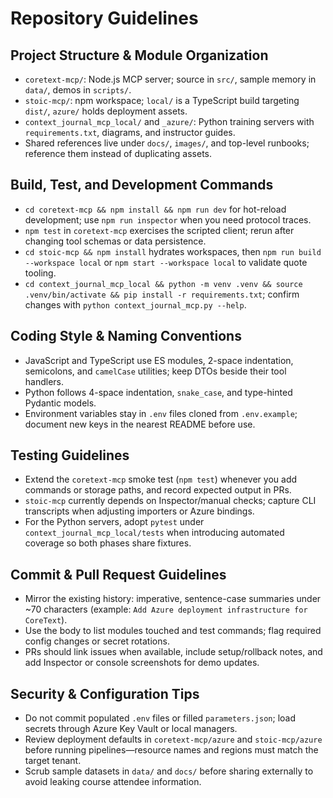 # Repository Guidelines

## Project Structure & Module Organization

- `coretext-mcp/`: Node.js MCP server; source in `src/`, sample memory in `data/`, demos in `scripts/`.
- `stoic-mcp/`: npm workspace; `local/` is a TypeScript build targeting `dist/`, `azure/` holds deployment assets.
- `context_journal_mcp_local/` and `_azure/`: Python training servers with `requirements.txt`, diagrams, and instructor guides.
- Shared references live under `docs/`, `images/`, and top-level runbooks; reference them instead of duplicating assets.

## Build, Test, and Development Commands

- `cd coretext-mcp && npm install && npm run dev` for hot-reload development; use `npm run inspector` when you need protocol traces.
- `npm test` in `coretext-mcp` exercises the scripted client; rerun after changing tool schemas or data persistence.
- `cd stoic-mcp && npm install` hydrates workspaces, then `npm run build --workspace local` or `npm start --workspace local` to validate quote tooling.
- `cd context_journal_mcp_local && python -m venv .venv && source .venv/bin/activate && pip install -r requirements.txt`; confirm changes with `python context_journal_mcp.py --help`.

## Coding Style & Naming Conventions

- JavaScript and TypeScript use ES modules, 2-space indentation, semicolons, and `camelCase` utilities; keep DTOs beside their tool handlers.
- Python follows 4-space indentation, `snake_case`, and type-hinted Pydantic models.
- Environment variables stay in `.env` files cloned from `.env.example`; document new keys in the nearest README before use.

## Testing Guidelines

- Extend the `coretext-mcp` smoke test (`npm test`) whenever you add commands or storage paths, and record expected output in PRs.
- `stoic-mcp` currently depends on Inspector/manual checks; capture CLI transcripts when adjusting importers or Azure bindings.
- For the Python servers, adopt `pytest` under `context_journal_mcp_local/tests` when introducing automated coverage so both phases share fixtures.

## Commit & Pull Request Guidelines

- Mirror the existing history: imperative, sentence-case summaries under ~70 characters (example: `Add Azure deployment infrastructure for CoreText`).
- Use the body to list modules touched and test commands; flag required config changes or secret rotations.
- PRs should link issues when available, include setup/rollback notes, and add Inspector or console screenshots for demo updates.

## Security & Configuration Tips

- Do not commit populated `.env` files or filled `parameters.json`; load secrets through Azure Key Vault or local managers.
- Review deployment defaults in `coretext-mcp/azure` and `stoic-mcp/azure` before running pipelines—resource names and regions must match the target tenant.
- Scrub sample datasets in `data/` and `docs/` before sharing externally to avoid leaking course attendee information.
